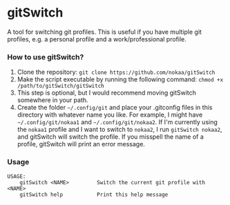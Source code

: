 # gitSwitch
A tool for switching git profiles. This is useful if you have multiple git profiles, e.g. a personal profile and a work/professional profile.

### How to use gitSwitch?
1. Clone the repository: `git clone https://github.com/nokaa/gitSwitch`
2. Make the script executable by running the following command: `chmod +x /path/to/gitSwitch/gitSwitch`
3. This step is optional, but I would recommend moving gitSwitch somewhere in your path.
4. Create the folder `~/.config/git` and place your .gitconfig files in this directory with whatever name you like.
For example, I might have `~/.config/git/nokaa1` and `~/.config/git/nokaa2`. If I'm currently using the `nokaa1` profile and I want to switch to `nokaa2`, I run `gitSwitch nokaa2`, and gitSwitch will switch the profile. If you misspell the name of a profile, gitSwitch will print an error message.

### Usage
```
USAGE:
    gitSwitch <NAME>         Switch the current git profile with <NAME>
    gitSwitch help           Print this help message
```
